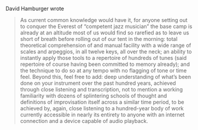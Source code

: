 David Hamburger wrote
> As current common knowledge would have it, for anyone setting out to conquer the Everest of “competent jazz musician” the base camp is already at an altitude most of us would find so rarefied as to leave us short of breath before rolling out of our tent in the morning: total theoretical comprehension of and manual facility with a wide range of scales and arpeggios, in all twelve keys, all over the neck; an ability to instantly apply those tools to a repertoire of hundreds of tunes (said repertoire of course having been committed to memory already); and the technique to do so at any tempo with no flagging of tone or time feel. Beyond this, feel free to add: deep understanding of what’s been done on your instrument over the past hundred years, achieved through close listening and transcription, not to mention a working familiarity with dozens of splintering schools of thought and definitions of improvisation itself across a similar time period, to be achieved by, again, close listening to a hundred-year body of work currently accessible in nearly its entirety to anyone with an internet connection and a device capable of audio playback.